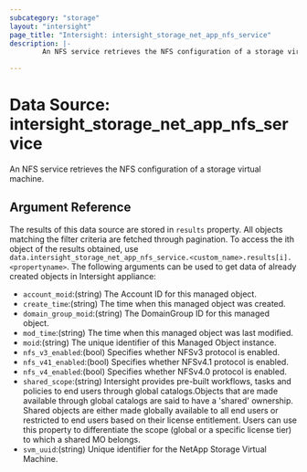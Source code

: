```yaml
---
subcategory: "storage"
layout: "intersight"
page_title: "Intersight: intersight_storage_net_app_nfs_service"
description: |-
        An NFS service retrieves the NFS configuration of a storage virtual machine.

---
```


# Data Source: intersight_storage_net_app_nfs_service
An NFS service retrieves the NFS configuration of a storage virtual machine.
## Argument Reference
The results of this data source are stored in `results` property.
All objects matching the filter criteria are fetched through pagination.
To access the ith object of the results obtained, use `data.intersight_storage_net_app_nfs_service.<custom_name>.results[i].<propertyname>`.
The following arguments can be used to get data of already created objects in Intersight appliance:
* `account_moid`:(string) The Account ID for this managed object. 
* `create_time`:(string) The time when this managed object was created. 
* `domain_group_moid`:(string) The DomainGroup ID for this managed object. 
* `mod_time`:(string) The time when this managed object was last modified. 
* `moid`:(string) The unique identifier of this Managed Object instance. 
* `nfs_v3_enabled`:(bool) Specifies whether NFSv3 protocol is enabled. 
* `nfs_v41_enabled`:(bool) Specifies whether NFSv4.1 protocol is enabled. 
* `nfs_v4_enabled`:(bool) Specifies whether NFSv4.0 protocol is enabled. 
* `shared_scope`:(string) Intersight provides pre-built workflows, tasks and policies to end users through global catalogs.Objects that are made available through global catalogs are said to have a 'shared' ownership. Shared objects are either made globally available to all end users or restricted to end users based on their license entitlement. Users can use this property to differentiate the scope (global or a specific license tier) to which a shared MO belongs. 
* `svm_uuid`:(string) Unique identifier for the NetApp Storage Virtual Machine. 
 
